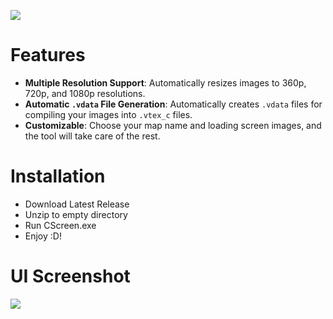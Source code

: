 ![](https://i.imgur.com/WkRCgPu.png)

# Features

- **Multiple Resolution Support**: Automatically resizes images to 360p, 720p, and 1080p resolutions.
- **Automatic `.vdata` File Generation**: Automatically creates `.vdata` files for compiling your images into `.vtex_c` files.
- **Customizable**: Choose your map name and loading screen images, and the tool will take care of the rest.

# Installation

- Download Latest Release
- Unzip to empty directory
- Run CScreen.exe
- Enjoy :D!

# UI Screenshot

![](https://i.imgur.com/5jhXoCd.png)
